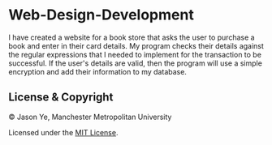 # Web-Design-Development
I have created a website for a book store that asks the user to purchase a book and enter in their card details. My program checks their details against the regular expressions that I needed to implement for the transaction to be successful. If the user's details are valid, then the program will use a simple encryption and add their information to my database.

## License & Copyright

© Jason Ye, Manchester Metropolitan University

Licensed under the [MIT License](LICENSE).
